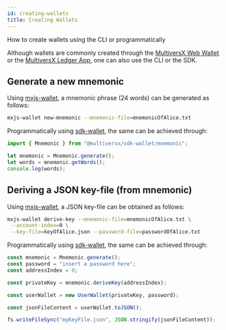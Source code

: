 ```yaml
---
id: creating-wallets
title: Creating Wallets
---
```

[comment]: # (mx-abstract)

How to create wallets using the CLI or programmatically

Although wallets are commonly created through the [MultiversX Web Wallet](https://wallet.multiversx.com/) or the [MultiversX Ledger App](/wallet/ledger), one can also use the CLI or the SDK.

[comment]: # (mx-context-auto)

## **Generate a new mnemonic**

Using [mxjs-wallet](https://www.npmjs.com/package/@multiversx/sdk-wallet-cli), a mnemonic phrase (24 words) can be generated as follows:

```bash
mxjs-wallet new-mnemonic --mnemonic-file=mnemonicOfAlice.txt
```

Programmatically using [sdk-wallet](https://www.npmjs.com/package/@multiversx/sdk-wallet), the same can be achieved through:

```js
import { Mnemonic } from "@multiversx/sdk-wallet/mnemonic";

let mnemonic = Mnemonic.generate();
let words = mnemonic.getWords();
console.log(words);
```

[comment]: # (mx-context-auto)

## **Deriving a JSON key-file (from mnemonic)**

Using [mxjs-wallet](https://www.npmjs.com/package/@multiversx/sdk-wallet-cli), a JSON key-file can be obtained as follows:

```bash
mxjs-wallet derive-key --mnemonic-file=mnemonicOfAlice.txt \
 --account-index=0 \
 --key-file=keyOfAlice.json --password-file=passwordOfAlice.txt
```

Programmatically using [sdk-wallet](https://www.npmjs.com/package/@multiversx/sdk-wallet), the same can be achieved through:

```js
const mnemonic = Mnemonic.generate();
const password = "insert a password here";
const addressIndex = 0;

const privateKey = mnemonic.deriveKey(addressIndex);

const userWallet = new UserWallet(privateKey, password);

const jsonFileContent = userWallet.toJSON();

fs.writeFileSync("myKeyFile.json", JSON.stringify(jsonFileContent));
```
